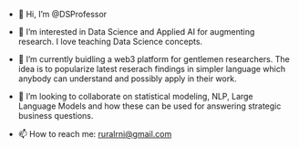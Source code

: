 - 👋 Hi, I’m @DSProfessor
- 👀 I’m interested in Data Science and Applied AI for augmenting research. I love teaching Data Science concepts.
- 🌱 I’m currently buidling a web3 platform for gentlemen researchers. The idea is to popularize latest reserach findings in simpler language which anybody can understand and possibly apply in their work.

- 💞️ I’m looking to collaborate on statistical modeling, NLP, Large Language Models and how these can be used for answering strategic business questions. 
- 📫 How to reach me: ruralrni@gmail.com

<!---
DSProfessor/DSProfessor is a ✨ special ✨ repository because its `README.md` (this file) appears on your GitHub profile.
You can click the Preview link to take a look at your changes.
--->
